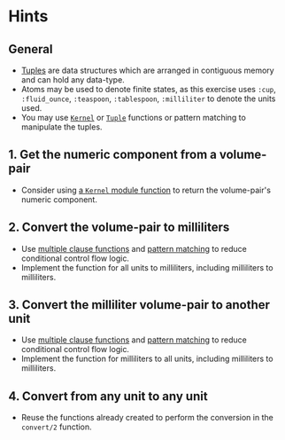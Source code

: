 # Hints

## General

- [Tuples][tuple-module] are data structures which are arranged in contiguous memory and can hold any data-type.
- Atoms may be used to denote finite states, as this exercise uses `:cup`, `:fluid_ounce`, `:teaspoon`, `:tablespoon`, `:milliliter` to denote the units used.
- You may use [`Kernel`][elem] or [`Tuple`][tuple-module] functions or pattern matching to manipulate the tuples.

## 1. Get the numeric component from a volume-pair

- Consider using [a `Kernel` module function][elem] to return the volume-pair's numeric component.

## 2. Convert the volume-pair to milliliters

- Use [multiple clause functions][multi-clause] and [pattern matching][pattern-matching] to reduce conditional control flow logic.
- Implement the function for all units to milliliters, including milliliters to milliliters.

## 3. Convert the milliliter volume-pair to another unit

- Use [multiple clause functions][multi-clause] and [pattern matching][pattern-matching] to reduce conditional control flow logic.
- Implement the function for milliliters to all units, including milliliters to milliliters.

## 4. Convert from any unit to any unit

- Reuse the functions already created to perform the conversion in the `convert/2` function.

[elem]: https://hexdocs.pm/elixir/Kernel.html#elem/2
[multi-clause]: https://hexdocs.pm/elixir/modules-and-functions.html#function-definition
[tuple-module]: https://hexdocs.pm/elixir/Tuple.html
[pattern-matching]: https://medium.com/rebirth-delivery/how-to-use-elixir-pattern-matched-functions-arguments-a793733acc6d
